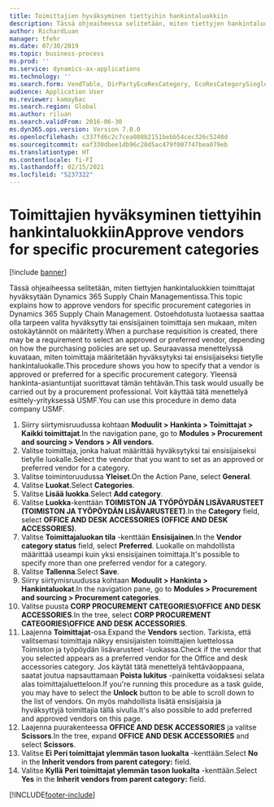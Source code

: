 ```yaml
---
title: Toimittajien hyväksyminen tiettyihin hankintaluokkiin
description: Tässä ohjeaiheessa selitetään, miten tiettyjen hankintaluokkien toimittajat hyväksytään Dynamics 365 Supply Chain Managementissa.
author: RichardLuan
manager: tfehr
ms.date: 07/30/2019
ms.topic: business-process
ms.prod: ''
ms.service: dynamics-ax-applications
ms.technology: ''
ms.search.form: VendTable, DirPartyEcoResCategory, EcoResCategorySingleLookup, ProcCategoryHierarchyManagement
audience: Application User
ms.reviewer: kamaybac
ms.search.region: Global
ms.author: riluan
ms.search.validFrom: 2016-06-30
ms.dyn365.ops.version: Version 7.0.0
ms.openlocfilehash: c337fd6c2c7cea088b2151bebb54cec326c5240d
ms.sourcegitcommit: eaf330dbee1db96c20d5ac479f007747bea079eb
ms.translationtype: HT
ms.contentlocale: fi-FI
ms.lasthandoff: 02/15/2021
ms.locfileid: "5237322"
---
```

# <a name="approve-vendors-for-specific-procurement-categories"></a><span data-ttu-id="a8830-103">Toimittajien hyväksyminen tiettyihin hankintaluokkiin</span><span class="sxs-lookup"><span data-stu-id="a8830-103">Approve vendors for specific procurement categories</span></span>

[!include [banner](../../includes/banner.md)]

<span data-ttu-id="a8830-104">Tässä ohjeaiheessa selitetään, miten tiettyjen hankintaluokkien toimittajat hyväksytään Dynamics 365 Supply Chain Managementissa.</span><span class="sxs-lookup"><span data-stu-id="a8830-104">This topic explains how to approve vendors for specific procurement categories in Dynamics 365 Supply Chain Management.</span></span> <span data-ttu-id="a8830-105">Ostoehdotusta luotaessa saattaa olla tarpeen valita hyväksytty tai ensisijainen toimittaja sen mukaan, miten ostokäytännöt on määritetty.</span><span class="sxs-lookup"><span data-stu-id="a8830-105">When a purchase requisition is created, there may be a requirement to select an approved or preferred vendor, depending on how the purchasing policies are set up.</span></span> <span data-ttu-id="a8830-106">Seuraavassa menettelyssä kuvataan, miten toimittaja määritetään hyväksytyksi tai ensisijaiseksi tietylle hankintaluokalle.</span><span class="sxs-lookup"><span data-stu-id="a8830-106">This procedure shows you how to specify that a vendor is approved or preferred for a specific procurement category.</span></span> <span data-ttu-id="a8830-107">Yleensä hankinta-asiantuntijat suorittavat tämän tehtävän.</span><span class="sxs-lookup"><span data-stu-id="a8830-107">This task would usually be carried out by a procurement professional.</span></span> <span data-ttu-id="a8830-108">Voit käyttää tätä menettelyä esittely-yrityksessä USMF.</span><span class="sxs-lookup"><span data-stu-id="a8830-108">You can use this procedure in demo data company USMF.</span></span>

1. <span data-ttu-id="a8830-109">Siirry siirtymisruudussa kohtaan **Moduulit > Hankinta > Toimittajat > Kaikki toimittajat**.</span><span class="sxs-lookup"><span data-stu-id="a8830-109">In the navigation pane, go to **Modules > Procurement and sourcing > Vendors > All vendors**.</span></span>
2. <span data-ttu-id="a8830-110">Valitse toimittaja, jonka haluat määrittää hyväksytyksi tai ensisijaiseksi tietylle luokalle.</span><span class="sxs-lookup"><span data-stu-id="a8830-110">Select the vendor that you want to set as an approved or preferred vendor for a category.</span></span>
3. <span data-ttu-id="a8830-111">Valitse toimintoruudussa **Yleiset**.</span><span class="sxs-lookup"><span data-stu-id="a8830-111">On the Action Pane, select **General**.</span></span>
4. <span data-ttu-id="a8830-112">Valitse **Luokat**.</span><span class="sxs-lookup"><span data-stu-id="a8830-112">Select **Categories**.</span></span>
5. <span data-ttu-id="a8830-113">Valitse **Lisää luokka**.</span><span class="sxs-lookup"><span data-stu-id="a8830-113">Select **Add category**.</span></span>
6. <span data-ttu-id="a8830-114">Valitse **Luokka**-kenttään **TOIMISTON JA TYÖPÖYDÄN LISÄVARUSTEET (TOIMISTON JA TYÖPÖYDÄN LISÄVARUSTEET)**.</span><span class="sxs-lookup"><span data-stu-id="a8830-114">In the **Category** field, select **OFFICE AND DESK ACCESSORIES (OFFICE AND DESK ACCESSORIES)**.</span></span>
7. <span data-ttu-id="a8830-115">Valitse **Toimittajaluokan tila** -kenttään **Ensisijainen**.</span><span class="sxs-lookup"><span data-stu-id="a8830-115">In the **Vendor category status** field, select **Preferred**.</span></span> <span data-ttu-id="a8830-116">Luokalle on mahdollista määrittää useampi kuin yksi ensisijainen toimittaja.</span><span class="sxs-lookup"><span data-stu-id="a8830-116">It's possible to specify more than one preferred vendor for a category.</span></span>  
8. <span data-ttu-id="a8830-117">Valitse **Tallenna**.</span><span class="sxs-lookup"><span data-stu-id="a8830-117">Select **Save**.</span></span>
9. <span data-ttu-id="a8830-118">Siirry siirtymisruudussa kohtaan **Moduulit > Hankinta > Hankintaluokat**.</span><span class="sxs-lookup"><span data-stu-id="a8830-118">In the navigation pane, go to **Modules > Procurement and sourcing > Procurement categories**.</span></span>
10. <span data-ttu-id="a8830-119">Valitse puusta **CORP PROCUREMENT CATEGORIES\OFFICE AND DESK ACCESSORIES**.</span><span class="sxs-lookup"><span data-stu-id="a8830-119">In the tree, select **CORP PROCUREMENT CATEGORIES\OFFICE AND DESK ACCESSORIES**.</span></span>
11. <span data-ttu-id="a8830-120">Laajenna **Toimittajat**-osa.</span><span class="sxs-lookup"><span data-stu-id="a8830-120">Expand the **Vendors** section.</span></span> <span data-ttu-id="a8830-121">Tarkista, että valitsemasi toimittaja näkyy ensisijaisten toimittajien luettelossa Toimiston ja työpöydän lisävarusteet -luokassa.</span><span class="sxs-lookup"><span data-stu-id="a8830-121">Check if the vendor that you selected appears as a preferred vendor for the Office and desk accessories category.</span></span> <span data-ttu-id="a8830-122">Jos käytät tätä menettelyä tehtäväoppaana, saatat joutua napsauttamaan **Poista lukitus** -painiketta voidaksesi selata alas toimittajaluetteloon.</span><span class="sxs-lookup"><span data-stu-id="a8830-122">If you're running this procedure as a task guide, you may have to select the **Unlock** button to be able to scroll down to the list of vendors.</span></span>  <span data-ttu-id="a8830-123">On myös mahdollista lisätä ensisijaisia ja hyväksyttyjä toimittajia tällä sivulla.</span><span class="sxs-lookup"><span data-stu-id="a8830-123">It's also possible to add preferred and approved vendors on this page.</span></span>  
12. <span data-ttu-id="a8830-124">Laajenna puurakenteessa **OFFICE AND DESK ACCESSORIES** ja valitse **Scissors**.</span><span class="sxs-lookup"><span data-stu-id="a8830-124">In the tree, expand **OFFICE AND DESK ACCESSORIES** and select **Scissors**.</span></span>
13. <span data-ttu-id="a8830-125">Valitse **Ei** **Peri toimittajat ylemmän tason luokalta** -kenttään.</span><span class="sxs-lookup"><span data-stu-id="a8830-125">Select **No** in the **Inherit vendors from parent category:** field.</span></span>
14. <span data-ttu-id="a8830-126">Valitse **Kyllä** **Peri toimittajat ylemmän tason luokalta** -kenttään.</span><span class="sxs-lookup"><span data-stu-id="a8830-126">Select **Yes** in the **Inherit vendors from parent category:** field.</span></span>



[!INCLUDE[footer-include](../../../includes/footer-banner.md)]